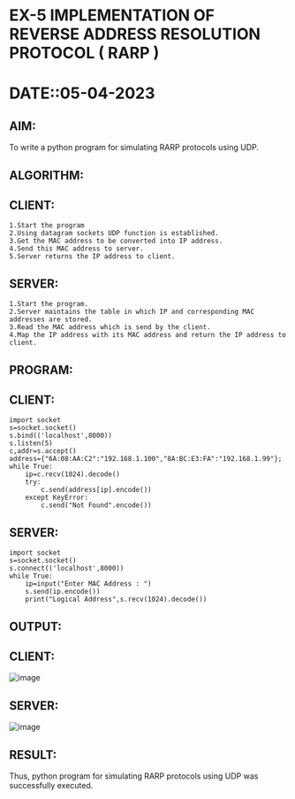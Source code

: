 # EX-5 IMPLEMENTATION OF REVERSE ADDRESS RESOLUTION PROTOCOL ( RARP )
# DATE::05-04-2023

## AIM:
To write a python program for simulating RARP protocols using UDP.

## ALGORITHM:
## CLIENT:
```
1.Start the program
2.Using datagram sockets UDP function is established.
3.Get the MAC address to be converted into IP address.
4.Send this MAC address to server.
5.Server returns the IP address to client.
```

## SERVER:
```
1.Start the program.
2.Server maintains the table in which IP and corresponding MAC addresses are stored.
3.Read the MAC address which is send by the client.
4.Map the IP address with its MAC address and return the IP address to client.
```

## PROGRAM:
## CLIENT:
```
import socket
s=socket.socket()
s.bind(('localhost',8000))
s.listen(5)
c,addr=s.accept()
address={"6A:08:AA:C2":"192.168.1.100","8A:BC:E3:FA":"192.168.1.99"};
while True:
    ip=c.recv(1024).decode()
    try:
        c.send(address[ip].encode())
    except KeyError:
        c.send("Not Found".encode())
```
## SERVER:
```
import socket
s=socket.socket()
s.connect(('localhost',8000))
while True:
    ip=input("Enter MAC Address : ")
    s.send(ip.encode())
    print("Logical Address",s.recv(1024).decode())
```
## OUTPUT:
## CLIENT:
![image](https://github.com/sakthipriyadhanusu/EX-5/assets/119393194/83b35be4-1d6f-4dbe-8c9a-7b33aaa6319b)

## SERVER:
![image](https://github.com/sakthipriyadhanusu/EX-5/assets/119393194/09b2511c-c37c-4255-bcc0-ad0d531d03cc)

## RESULT:
Thus, python program for simulating RARP protocols using UDP was successfully executed.





